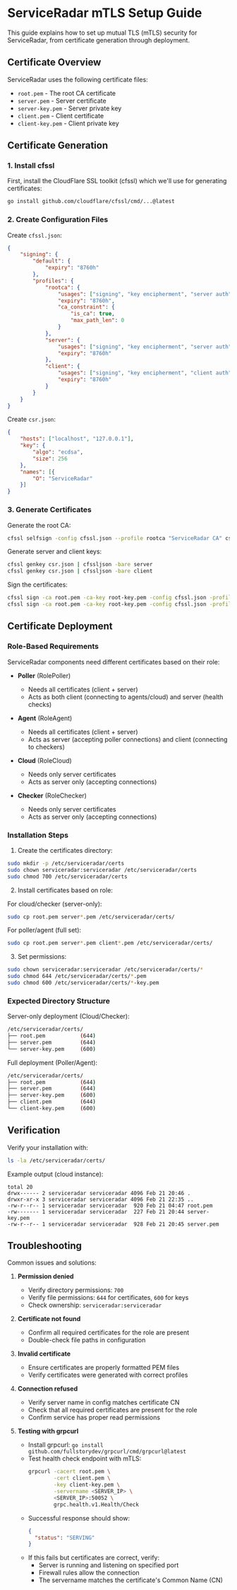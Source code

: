 # ServiceRadar mTLS Setup Guide

This guide explains how to set up mutual TLS (mTLS) security for ServiceRadar, from certificate generation through deployment.

## Certificate Overview

ServiceRadar uses the following certificate files:
- `root.pem` - The root CA certificate
- `server.pem` - Server certificate
- `server-key.pem` - Server private key
- `client.pem` - Client certificate
- `client-key.pem` - Client private key

## Certificate Generation

### 1. Install cfssl

First, install the CloudFlare SSL toolkit (cfssl) which we'll use for generating certificates:

```bash
go install github.com/cloudflare/cfssl/cmd/...@latest
```

### 2. Create Configuration Files

Create `cfssl.json`:
```json
{
    "signing": {
        "default": {
            "expiry": "8760h"
        },
        "profiles": {
            "rootca": {
                "usages": ["signing", "key encipherment", "server auth", "client auth"],
                "expiry": "8760h",
                "ca_constraint": {
                    "is_ca": true,
                    "max_path_len": 0
                }
            },
            "server": {
                "usages": ["signing", "key encipherment", "server auth"],
                "expiry": "8760h"
            },
            "client": {
                "usages": ["signing", "key encipherment", "client auth"],
                "expiry": "8760h"
            }
        }
    }
}
```

Create `csr.json`:
```json
{
    "hosts": ["localhost", "127.0.0.1"],
    "key": {
        "algo": "ecdsa",
        "size": 256
    },
    "names": [{
        "O": "ServiceRadar"
    }]
}
```

### 3. Generate Certificates

Generate the root CA:
```bash
cfssl selfsign -config cfssl.json --profile rootca "ServiceRadar CA" csr.json | cfssljson -bare root
```

Generate server and client keys:
```bash
cfssl genkey csr.json | cfssljson -bare server
cfssl genkey csr.json | cfssljson -bare client
```

Sign the certificates:
```bash
cfssl sign -ca root.pem -ca-key root-key.pem -config cfssl.json -profile server server.csr | cfssljson -bare server
cfssl sign -ca root.pem -ca-key root-key.pem -config cfssl.json -profile client client.csr | cfssljson -bare client
```

## Certificate Deployment

### Role-Based Requirements

ServiceRadar components need different certificates based on their role:

- **Poller** (RolePoller)
    - Needs all certificates (client + server)
    - Acts as both client (connecting to agents/cloud) and server (health checks)

- **Agent** (RoleAgent)
    - Needs all certificates (client + server)
    - Acts as server (accepting poller connections) and client (connecting to checkers)

- **Cloud** (RoleCloud)
    - Needs only server certificates
    - Acts as server only (accepting connections)

- **Checker** (RoleChecker)
    - Needs only server certificates
    - Acts as server only (accepting connections)

### Installation Steps

1. Create the certificates directory:
```bash
sudo mkdir -p /etc/serviceradar/certs
sudo chown serviceradar:serviceradar /etc/serviceradar/certs
sudo chmod 700 /etc/serviceradar/certs
```

2. Install certificates based on role:

For cloud/checker (server-only):
```bash
sudo cp root.pem server*.pem /etc/serviceradar/certs/
```

For poller/agent (full set):
```bash
sudo cp root.pem server*.pem client*.pem /etc/serviceradar/certs/
```

3. Set permissions:
```bash
sudo chown serviceradar:serviceradar /etc/serviceradar/certs/*
sudo chmod 644 /etc/serviceradar/certs/*.pem
sudo chmod 600 /etc/serviceradar/certs/*-key.pem
```

### Expected Directory Structure

Server-only deployment (Cloud/Checker):
```bash
/etc/serviceradar/certs/
├── root.pem           (644)
├── server.pem         (644)
└── server-key.pem     (600)
```

Full deployment (Poller/Agent):
```bash
/etc/serviceradar/certs/
├── root.pem           (644)
├── server.pem         (644)
├── server-key.pem     (600)
├── client.pem         (644)
└── client-key.pem     (600)
```

## Verification

Verify your installation with:
```bash
ls -la /etc/serviceradar/certs/
```

Example output (cloud instance):
```
total 20
drwx------ 2 serviceradar serviceradar 4096 Feb 21 20:46 .
drwxr-xr-x 3 serviceradar serviceradar 4096 Feb 21 22:35 ..
-rw-r--r-- 1 serviceradar serviceradar  920 Feb 21 04:47 root.pem
-rw------- 1 serviceradar serviceradar  227 Feb 21 20:44 server-key.pem
-rw-r--r-- 1 serviceradar serviceradar  928 Feb 21 20:45 server.pem
```

## Troubleshooting

Common issues and solutions:

1. **Permission denied**
    - Verify directory permissions: `700`
    - Verify file permissions: `644` for certificates, `600` for keys
    - Check ownership: `serviceradar:serviceradar`

2. **Certificate not found**
    - Confirm all required certificates for the role are present
    - Double-check file paths in configuration

3. **Invalid certificate**
    - Ensure certificates are properly formatted PEM files
    - Verify certificates were generated with correct profiles

4. **Connection refused**
    - Verify server name in config matches certificate CN
    - Check that all required certificates are present for the role
    - Confirm service has proper read permissions

5. **Testing with grpcurl**
    - Install grpcurl: `go install github.com/fullstorydev/grpcurl/cmd/grpcurl@latest`
    - Test health check endpoint with mTLS:
      ```bash
      grpcurl -cacert root.pem \
              -cert client.pem \
              -key client-key.pem \
              -servername <SERVER_IP> \
              <SERVER_IP>:50052 \
              grpc.health.v1.Health/Check
      ```
    - Successful response should show:
      ```json
      {
        "status": "SERVING"
      }
      ```
    - If this fails but certificates are correct, verify:
        - Server is running and listening on specified port
        - Firewall rules allow the connection
        - The servername matches the certificate's Common Name (CN)